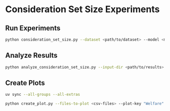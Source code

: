 # Consideration Set Size Experiments

## Run Experiments
```bash
python consideration_set_size.py --dataset <path/to/dataset> --model <model-name> --runs <num-runs> --search-limits <comma-separated-limits>
```

## Analyze Results
```bash
python analyze_consideration_set_size.py --input-dir <path/to/results> --data-dir <path/to/data>
```

## Create Plots

```bash
uv sync --all-groups --all-extras
```

```bash
python create_plot.py --files-to-plot <csv-files> --plot-key "Welfare" --plot-label "Customer Welfare"
```
